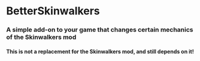 # BetterSkinwalkers

### A simple add-on to your game that changes certain mechanics of the Skinwalkers mod 

#### This is not a replacement for the Skinwalkers mod, and still depends on it!
